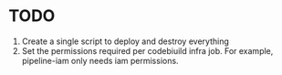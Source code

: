 # TODO

1. Create a single script to deploy and destroy everything
2. Set the permissions required per codebiuild infra job. For example, pipeline-iam only needs iam permissions. 
